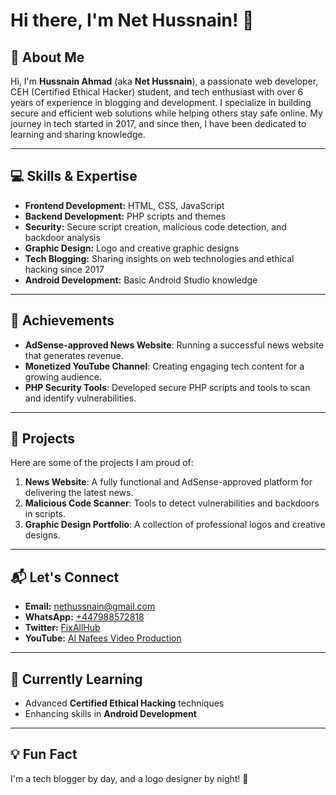 # Hi there, I'm Net Hussnain! 👋

## 🌟 About Me
Hi, I'm **Hussnain Ahmad** (aka **Net Hussnain**), a passionate web developer, CEH (Certified Ethical Hacker) student, and tech enthusiast with over 6 years of experience in blogging and development. I specialize in building secure and efficient web solutions while helping others stay safe online. My journey in tech started in 2017, and since then, I have been dedicated to learning and sharing knowledge.

---

## 💻 Skills & Expertise
- **Frontend Development:** HTML, CSS, JavaScript
- **Backend Development:** PHP scripts and themes
- **Security:** Secure script creation, malicious code detection, and backdoor analysis
- **Graphic Design:** Logo and creative graphic designs
- **Tech Blogging:** Sharing insights on web technologies and ethical hacking since 2017
- **Android Development:** Basic Android Studio knowledge

---

## 🎉 Achievements
- **AdSense-approved News Website**: Running a successful news website that generates revenue.
- **Monetized YouTube Channel**: Creating engaging tech content for a growing audience.
- **PHP Security Tools**: Developed secure PHP scripts and tools to scan and identify vulnerabilities.

---

## 🚀 Projects
Here are some of the projects I am proud of:
1. **News Website**: A fully functional and AdSense-approved platform for delivering the latest news.
2. **Malicious Code Scanner**: Tools to detect vulnerabilities and backdoors in scripts.
3. **Graphic Design Portfolio**: A collection of professional logos and creative designs.

---

## 📬 Let's Connect
- **Email:** [nethussnain@gmail.com](mailto:nethussnain@gmail.com)
- **WhatsApp:** [+447988572818](https://wa.me/447988572818)
- **Twitter:** [FixAllHub](https://twitter.com/NetHussnain)
- **YouTube:** [Al Nafees Video Production](https://www.youtube.com/channel/UCqBfsAqywrea_kUoHHl6ROA?sub_confirmation=1)

---

## 🌱 Currently Learning
- Advanced **Certified Ethical Hacking** techniques
- Enhancing skills in **Android Development**

---

## 💡 Fun Fact
I'm a tech blogger by day, and a logo designer by night! 🌌
